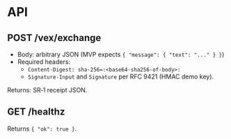 # API

## POST /vex/exchange

- Body: arbitrary JSON (MVP expects `{ "message": { "text": "..." } }`)
- Required headers:
  - `Content-Digest: sha-256=:<base64-sha256-of-body>:`
  - `Signature-Input` and `Signature` per RFC 9421 (HMAC demo key).

Returns: SR‑1 receipt JSON.

## GET /healthz
Returns `{ "ok": true }`.

